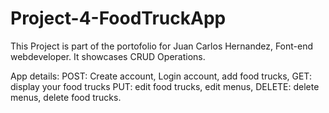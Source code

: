# Project-4-FoodTruckApp
This Project is part of the portofolio for Juan Carlos Hernandez, Font-end webdeveloper.
It showcases CRUD Operations.

App details: POST: Create account, Login account, add food trucks, GET: display your food trucks PUT: edit food trucks, edit menus, DELETE: delete menus, delete food trucks.
